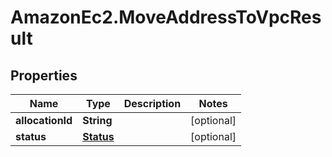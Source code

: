 # AmazonEc2.MoveAddressToVpcResult

## Properties

Name | Type | Description | Notes
------------ | ------------- | ------------- | -------------
**allocationId** | **String** |  | [optional] 
**status** | [**Status**](Status.md) |  | [optional] 


